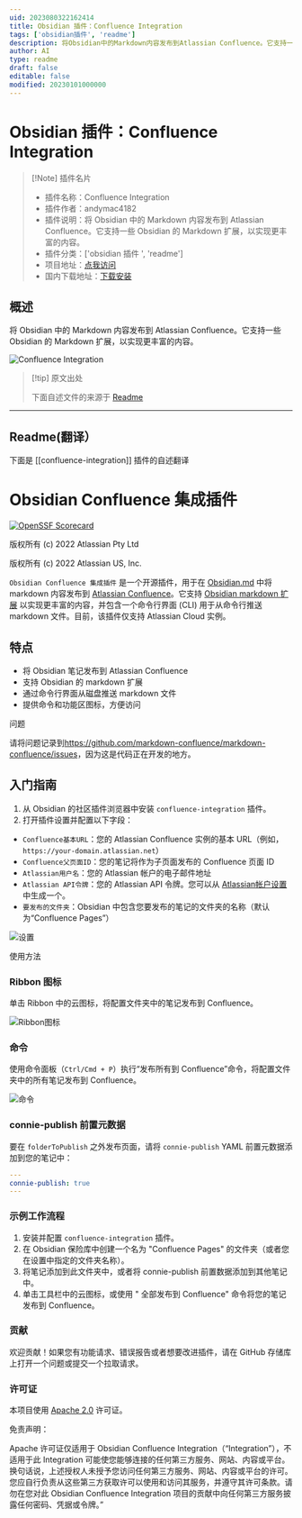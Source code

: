 ```yaml
---
uid: 2023080322162414
title: Obsidian 插件：Confluence Integration
tags: ['obsidian插件', 'readme']
description: 将Obsidian中的Markdown内容发布到Atlassian Confluence。它支持一些Obsidian的Markdown扩展，以实现更丰富的内容。
author: AI
type: readme
draft: false
editable: false
modified: 20230101000000
---
```


# Obsidian 插件：Confluence Integration

> [!Note] 插件名片
> - 插件名称：Confluence Integration
> - 插件作者：andymac4182
> - 插件说明：将 Obsidian 中的 Markdown 内容发布到 Atlassian Confluence。它支持一些 Obsidian 的 Markdown 扩展，以实现更丰富的内容。
> - 插件分类：['obsidian 插件 ', 'readme']
> - 项目地址：[点我访问](https://github.com/markdown-confluence/obsidian-integration)
> - 国内下载地址：[下载安装](https://pkmer.cn/products/plugin/pluginMarket/?confluence-integration)

## 概述

将 Obsidian 中的 Markdown 内容发布到 Atlassian Confluence。它支持一些 Obsidian 的 Markdown 扩展，以实现更丰富的内容。

![Confluence Integration](https://cdn.pkmer.cn/covers/confluence-integration.png!pkmer)

> [!tip] 原文出处
>
>下面自述文件的来源于 [Readme](https://ghproxy.net/https://raw.githubusercontent.com/markdown-confluence/obsidian-integration/main/README.md)

---

## Readme(翻译）

下面是 [[confluence-integration]] 插件的自述翻译

# Obsidian Confluence 集成插件

[![OpenSSF Scorecard](https://api.securityscorecards.dev/projects/github.com/markdown-confluence/markdown-confluence/badge)](https://api.securityscorecards.dev/projects/github.com/markdown-confluence/markdown-confluence)

版权所有 (c) 2022 Atlassian Pty Ltd

版权所有 (c) 2022 Atlassian US, Inc.

`Obsidian Confluence 集成插件` 是一个开源插件，用于在 [Obsidian.md](https://obsidian.md/) 中将 markdown 内容发布到 [Atlassian Confluence](https://www.atlassian.com/software/confluence)。它支持 [Obsidian markdown 扩展](https://help.obsidian.md/How+to/Format+your+notes) 以实现更丰富的内容，并包含一个命令行界面 (CLI) 用于从命令行推送 markdown 文件。目前，该插件仅支持 Atlassian Cloud 实例。

## 特点

- 将 Obsidian 笔记发布到 Atlassian Confluence
- 支持 Obsidian 的 markdown 扩展
- 通过命令行界面从磁盘推送 markdown 文件
- 提供命令和功能区图标，方便访问

问题

请将问题记录到<https://github.com/markdown-confluence/markdown-confluence/issues>，因为这是代码正在开发的地方。

## 入门指南

1. 从 Obsidian 的社区插件浏览器中安装 `confluence-integration` 插件。
2. 打开插件设置并配置以下字段：

- `Confluence基本URL`：您的 Atlassian Confluence 实例的基本 URL（例如，`https://your-domain.atlassian.net`）
- `Confluence父页面ID`：您的笔记将作为子页面发布的 Confluence 页面 ID
- `Atlassian用户名`：您的 Atlassian 帐户的电子邮件地址
- `Atlassian API令牌`：您的 Atlassian API 令牌。您可以从 [Atlassian帐户设置](https://id.atlassian.com/manage-profile/security/api-tokens) 中生成一个。
- `要发布的文件夹`：Obsidian 中包含您要发布的笔记的文件夹的名称（默认为“Confluence Pages”）

![设置](./docs/screenshots/settings.png)

使用方法

### Ribbon 图标

单击 Ribbon 中的云图标，将配置文件夹中的笔记发布到 Confluence。

![Ribbon图标](./docs/screenshots/ribbon.png)

### 命令

使用命令面板（`Ctrl/Cmd + P`）执行“发布所有到 Confluence”命令，将配置文件夹中的所有笔记发布到 Confluence。

![命令](./docs/screenshots/commands.png)

### connie-publish 前置元数据

要在 `folderToPublish` 之外发布页面，请将 `connie-publish` YAML 前置元数据添加到您的笔记中：

```yaml
---
connie-publish: true
---
```

### 示例工作流程

1. 安装并配置 `confluence-integration` 插件。
2. 在 Obsidian 保险库中创建一个名为 "Confluence Pages" 的文件夹（或者您在设置中指定的文件夹名称）。
3. 将笔记添加到此文件夹中，或者将 connie-publish 前置数据添加到其他笔记中。
4. 单击工具栏中的云图标，或使用 " 全部发布到 Confluence" 命令将您的笔记发布到 Confluence。

### 贡献

欢迎贡献！如果您有功能请求、错误报告或者想要改进插件，请在 GitHub 存储库上打开一个问题或提交一个拉取请求。

### 许可证

本项目使用 [Apache 2.0](https://github.com/markdown-confluence/markdown-confluence/blob/main/LICENSE) 许可证。

免责声明：

Apache 许可证仅适用于 Obsidian Confluence Integration（“Integration”），不适用于此 Integration 可能使您能够连接的任何第三方服务、网站、内容或平台。换句话说，上述授权人未授予您访问任何第三方服务、网站、内容或平台的许可。您应自行负责从这些第三方获取许可以使用和访问其服务，并遵守其许可条款。请勿在您对此 Obsidian Confluence Integration 项目的贡献中向任何第三方服务披露任何密码、凭据或令牌。”
